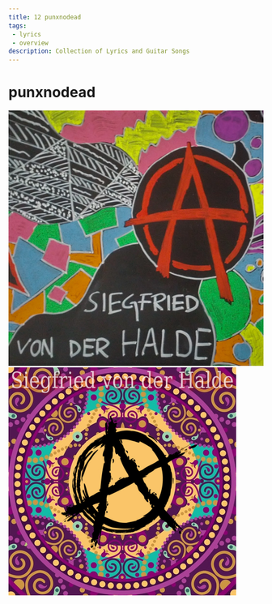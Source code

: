 ```yaml
---
title: 12 punxnodead
tags: 
 - lyrics
 - overview
description: Collection of Lyrics and Guitar Songs
---
```


# punxnodead

![Cover](cover.jpg)
![punxnodead](punxnodead.png)
